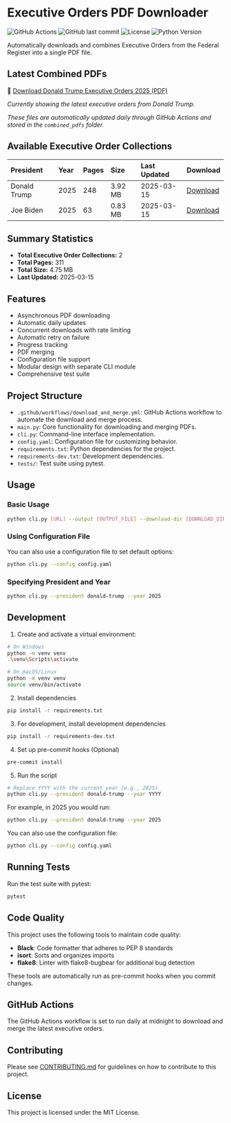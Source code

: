 # Executive Orders PDF Downloader

![GitHub Actions](https://github.com/thehappydinoa/executive-orders-pdf/actions/workflows/download_and_merge.yml/badge.svg)
![GitHub last commit](https://img.shields.io/github/last-commit/thehappydinoa/executive-orders-pdf)
![License](https://img.shields.io/github/license/thehappydinoa/executive-orders-pdf)
![Python Version](https://img.shields.io/badge/python-3.10%20%7C%203.11%20%7C%203.12-blue)

Automatically downloads and combines Executive Orders from the Federal Register into a single PDF file.

## Latest Combined PDFs

📄 [Download Donald Trump Executive Orders 2025 (PDF)](combined_pdfs/donald-trump_executive_orders_2025.pdf)

*Currently showing the latest executive orders from Donald Trump.*

*These files are automatically updated daily through GitHub Actions and stored in the `combined_pdfs` folder.*


## Available Executive Order Collections

<!-- PDF_TABLE_START -->
| President | Year | Pages | Size | Last Updated | Download |
|:----------|:-----|:------|:-----|:-------------|:---------|
| Donald Trump | 2025 | 248 | 3.92 MB | 2025-03-15 | [Download](combined_pdfs/donald-trump_executive_orders_2025.pdf) |
| Joe Biden | 2025 | 63 | 0.83 MB | 2025-03-15 | [Download](combined_pdfs/joe-biden_executive_orders_2025.pdf) |

<!-- PDF_TABLE_END -->

<!-- STATS_START -->
## Summary Statistics

- **Total Executive Order Collections:** 2
- **Total Pages:** 311
- **Total Size:** 4.75 MB
- **Last Updated:** 2025-03-15

<!-- STATS_END -->

## Features

- Asynchronous PDF downloading
- Automatic daily updates
- Concurrent downloads with rate limiting
- Automatic retry on failure
- Progress tracking
- PDF merging
- Configuration file support
- Modular design with separate CLI module
- Comprehensive test suite

## Project Structure

- `.github/workflows/download_and_merge.yml`: GitHub Actions workflow to automate the download and merge process.
- `main.py`: Core functionality for downloading and merging PDFs.
- `cli.py`: Command-line interface implementation.
- `config.yaml`: Configuration file for customizing behavior.
- `requirements.txt`: Python dependencies for the project.
- `requirements-dev.txt`: Development dependencies.
- `tests/`: Test suite using pytest.

## Usage

### Basic Usage

```bash
python cli.py [URL] --output [OUTPUT_FILE] --download-dir [DOWNLOAD_DIR]
```

### Using Configuration File

You can also use a configuration file to set default options:

```bash
python cli.py --config config.yaml
```

### Specifying President and Year

```bash
python cli.py --president donald-trump --year 2025
```

## Development

1. Create and activate a virtual environment:

```bash
# On Windows
python -m venv venv
.\venv\Scripts\activate

# On macOS/Linux
python -m venv venv
source venv/bin/activate
```

2. Install dependencies

```bash
pip install -r requirements.txt
```

3. For development, install development dependencies

```bash
pip install -r requirements-dev.txt
```

4. Set up pre-commit hooks (Optional)

```bash
pre-commit install
```

5. Run the script

```bash
# Replace YYYY with the current year (e.g., 2025)
python cli.py --president donald-trump --year YYYY
```

For example, in 2025 you would run:

```bash
python cli.py --president donald-trump --year 2025
```

You can also use the configuration file:

```bash
python cli.py --config config.yaml
```

## Running Tests

Run the test suite with pytest:

```bash
pytest
```

## Code Quality

This project uses the following tools to maintain code quality:

- **Black**: Code formatter that adheres to PEP 8 standards
- **isort**: Sorts and organizes imports
- **flake8**: Linter with flake8-bugbear for additional bug detection

These tools are automatically run as pre-commit hooks when you commit changes.

## GitHub Actions

The GitHub Actions workflow is set to run daily at midnight to download and merge the latest executive orders.

## Contributing

Please see [CONTRIBUTING.md](CONTRIBUTING.md) for guidelines on how to contribute to this project.

## License

This project is licensed under the MIT License.
